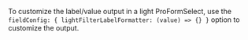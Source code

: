 To customize the label/value output in a light ProFormSelect, use the `fieldConfig: { lightFilterLabelFormatter: (value) => {} }` option to customize the output.
